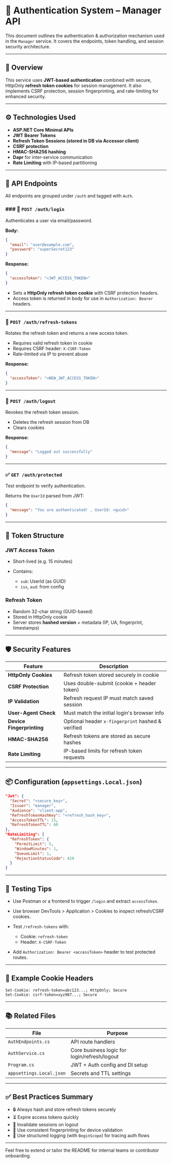 ﻿# 🔐 Authentication System – Manager API

This document outlines the authentication & authorization mechanism used in the `Manager` service. It covers the endpoints, token handling, and session security architecture.

---

## 📌 Overview

This service uses **JWT-based authentication** combined with secure, HttpOnly **refresh token cookies** for session management. It also implements CSRF protection, session fingerprinting, and rate-limiting for enhanced security.

---

## ⚙️ Technologies Used

* **ASP.NET Core Minimal APIs**
* **JWT Bearer Tokens**
* **Refresh Token Sessions (stored in DB via Accessor client)**
* **CSRF protection**
* **HMAC-SHA256 hashing**
* **Dapr** for inter-service communication
* **Rate Limiting** with IP-based partitioning

---

## 📂 API Endpoints

All endpoints are grouped under `/auth` and tagged with `Auth`.

### ### 🔐 `POST /auth/login`

Authenticates a user via email/password.

**Body:**

```json
{
  "email": "user@example.com",
  "password": "superSecret123"
}
```

**Response:**

```json
{
  "accessToken": "<JWT_ACCESS_TOKEN>"
}
```

* Sets a **HttpOnly refresh token cookie** with CSRF protection headers.
* Access token is returned in body for use in `Authorization: Bearer` headers.

---

### 🔄 `POST /auth/refresh-tokens`

Rotates the refresh token and returns a new access token.

* Requires valid refresh token in cookie
* Requires CSRF header: `X-CSRF-Token`
* Rate-limited via IP to prevent abuse

**Response:**

```json
{
  "accessToken": "<NEW_JWT_ACCESS_TOKEN>"
}
```

---

### 🚪 `POST /auth/logout`

Revokes the refresh token session.

* Deletes the refresh session from DB
* Clears cookies

**Response:**

```json
{
  "message": "Logged out successfully"
}
```

---

### ✅ `GET /auth/protected`

Test endpoint to verify authentication.

Returns the `UserId` parsed from JWT:

```json
{
  "message": "You are authenticated! , UserId: <guid>"
}
```

---

## 🔑 Token Structure

### JWT Access Token

* Short-lived (e.g. 15 minutes)
* Contains:

  * `sub`: UserId (as GUID)
  * `iss`, `aud`: from config

### Refresh Token

* Random 32-char string (GUID-based)
* Stored in HttpOnly cookie
* Server stores **hashed version** + metadata (IP, UA, fingerprint, timestamps)

---

## 🛡 Security Features

| Feature                   | Description                                       |
| ------------------------- | ------------------------------------------------- |
| **HttpOnly Cookies**      | Refresh token stored securely in cookie           |
| **CSRF Protection**       | Uses double-submit (cookie + header token)        |
| **IP Validation**         | Refresh request IP must match saved session       |
| **User-Agent Check**      | Must match the initial login's browser info       |
| **Device Fingerprinting** | Optional header `x-fingerprint` hashed & verified |
| **HMAC-SHA256**           | Refresh tokens are stored as secure hashes        |
| **Rate Limiting**         | IP-based limits for refresh token requests        |

---

## 📦 Configuration (`appsettings.Local.json`)

```json
"Jwt": {
  "Secret": "<secure_key>",
  "Issuer": "manager",
  "Audience": "client-app",
  "RefreshTokenHashKey": "<refresh_hash_key>",
  "AccessTokenTTL": 15,
  "RefreshTokenTTL": 60
},
"RateLimiting": {
  "RefreshToken": {
    "PermitLimit": 5,
    "WindowMinutes": 1,
    "QueueLimit": 1,
    "RejectionStatusCode": 429
  }
}
```

---

## 🧪 Testing Tips

* Use Postman or a frontend to trigger `/login` and extract `accessToken`.
* Use browser DevTools > Application > Cookies to inspect refresh/CSRF cookies.
* Test `/refresh-tokens` with:

  * Cookie: `refresh-token`
  * Header: `X-CSRF-Token`
* Add `Authorization: Bearer <accessToken>` header to test protected routes.

---

## 🧼 Example Cookie Headers

```http
Set-Cookie: refresh-token=abc123...; HttpOnly; Secure
Set-Cookie: csrf-token=xyz987...; Secure
```

---

## 📚 Related Files

| File                     | Purpose                                      |
| ------------------------ | -------------------------------------------- |
| `AuthEndpoints.cs`       | API route handlers                           |
| `AuthService.cs`         | Core business logic for login/refresh/logout |
| `Program.cs`             | JWT + Auth config and DI setup               |
| `appsettings.Local.json` | Secrets and TTL settings                     |

---

## ✅ Best Practices Summary

* 🔒 Always hash and store refresh tokens securely
* ⏳ Expire access tokens quickly
* 🚫 Invalidate sessions on logout
* 🧠 Use consistent fingerprinting for device validation
* 🧵 Use structured logging (with `BeginScope`) for tracing auth flows

---

Feel free to extend or tailor the README for internal teams or contributor onboarding.
